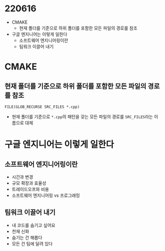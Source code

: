 # 220616


* CMAKE
    * 현재 폴더를 기준으로 하위 폴더를 포함한 모든 파일의 경로를 참조
* 구글 엔지니어는 이렇게 일한다
    * 소프트웨어 엔지니어링이란
    * 팀워크 이끌어 내기
<!--more-->
# CMAKE
## 현재 폴더를 기준으로 하위 폴더를 포함한 모든 파일의 경로를 참조
```
FILE(GLOB_RECURSE SRC_FILES *.cpp)
```
* 현재 폴더를 기준으로 `*.cpp`의 패턴을 갖는 모든 파일의 경로를 `SRC_FILES`라는 이름으로 대체

# 구글 엔지니어는 이렇게 일한다
## 소프트웨어 엔지니어링이란
* 시간과 변경
* 규모 확장과 효율성
* 트레이드오프와 비용
* 소프트웨어 엔지니어링 vs 프로그래밍
## 팀워크 이끌어 내기
* 내 코드를 숨기고 싶어요
* 천재 신화
* 숨기는 건 해롭다
* 모든 건 팀에 달려 있다

